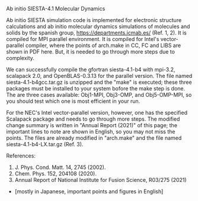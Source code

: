 Ab initio SIESTA-4.1 Molecular Dynamics

  Ab initio SIESTA simulation code is implemented for electronic structure calculations and ab initio 
molecular dynamics simulations of molecules and solids by the spanish group, https://departments.icmab.es/ 
(Ref. 1, 2). It is compiled for MPI parallel environment. 
It is compiled for Intel's vector-parallel compiler, where the points of arch.make in CC, FC and LIBS 
are shown in PDF here. But, it is needed to go through more steps due to complexity.

  We can successfully compile the gfortran siesta-4.1-b4 with mpi-3.2, scalapack 2.0, and OpenBLAS-0.3.13 for 
the parallel version. The file named siesta-4.1-b4gcc.tar.gz is unzipped and the "make" is executed; 
these three packages must be installed to your system bofore the make step is done. The are three 
cases available: Obj1-MPI, Obj3-OMP, and Obj5-OMP-MPI, so you should test which one is most efficient 
in your run. 

For the NEC's Intel vector-parallel version, however, one has the specified Scalapack package 
and needs to go through more steps. The modified change summary is written in "Annual Report (2021)" of
this page; the important lines to note are shown in English, so you may not miss the points. 
The files are already modified in "arch.make" and the file named siesta-4.1-b4-LX.tar.gz (Ref. 3).

References:

1. J. Phys. Cond. Matt. 14, 2745 (2002).
2. Chem. Phys. 152, 204108 (2020). 
3. Annual Report of National Institute for Fusion Science, R03/275 (2021) 
* [mostly in Japanese, important points and figures in English]
